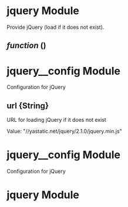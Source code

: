 # jquery Module

Provide jQuery (load if it does not exist).

## *function* ()

# jquery__config Module

Configuration for jQuery

## url {String}

URL for loading jQuery if it does not exist

Value: "//yastatic.net/jquery/2.1.0/jquery.min.js"

# jquery__config Module

Configuration for jQuery

# jquery Module

